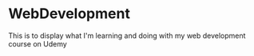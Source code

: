 # WebDevelopment
This is to display what I'm learning and doing with my web development course on Udemy
